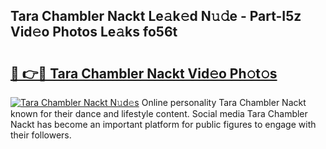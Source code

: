 ## Tara Chambler Nackt Le𝚊k𝚎d N𝚞𝚍e - Part-I5z Vid𝚎o Photos Le𝚊ks fo56t

# <h2><a href="http://fb1i87.evod.top/?m=Tara+Chambler+Nackt">🔗 👉🔴 Tara Chambler Nackt Vid𝚎o Ph𝚘t𝚘s</a></h2>

[![Tara Chambler Nackt N𝚞d𝚎s](https://i.imgur.com/8V9OHl7.gif)](http://fb1i87.evod.top/?m=Tara+Chambler+Nackt)
Online personality Tara Chambler Nackt known for their dance and lifestyle content. Social media Tara Chambler Nackt has become an important platform for public figures to engage with their followers. 
